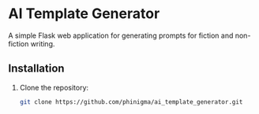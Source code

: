 # AI Template Generator

A simple Flask web application for generating prompts for fiction and non-fiction writing.

## Installation

1. Clone the repository:
   ```bash
   git clone https://github.com/phinigma/ai_template_generator.git